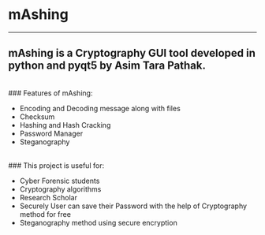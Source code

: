 # mAshing
---
## mAshing is a Cryptography GUI tool developed in python and pyqt5 by Asim Tara Pathak.
<br>
### Features of mAshing:

- Encoding and Decoding message along with files
- Checksum
- Hashing and Hash Cracking
- Password Manager
- Steganography
<br>
### This project is useful for:

- Cyber Forensic students
- Cryptography algorithms
- Research Scholar
- Securely User can save their Password with the help of Cryptography method for free
- Steganography method using secure encryption

